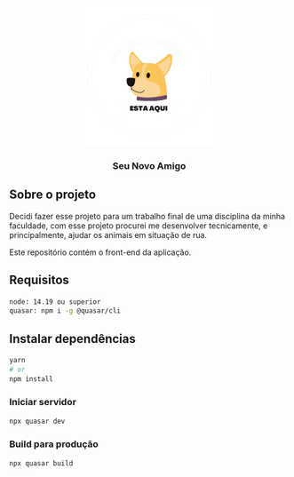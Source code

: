 <p align="center">
    <img src="src/assets/Seu_novo_amigo_sem_fundo.png" style="width: 250px;"/>
</p>

<h3 align="center">
    Seu Novo Amigo
</h3>

## Sobre o projeto

Decidi fazer esse projeto para um trabalho final de uma disciplina da minha faculdade, com esse projeto procurei me desenvolver tecnicamente, e principalmente, ajudar os animais em situação de rua. 

Este repositório contém o front-end da aplicação.

## Requisitos
```bash
node: 14.19 ou superior
quasar: npm i -g @quasar/cli

```

## Instalar dependências
```bash
yarn
# or
npm install
```

### Iniciar servidor 
```bash
npx quasar dev
```


### Build para produção
```bash
npx quasar build
```

